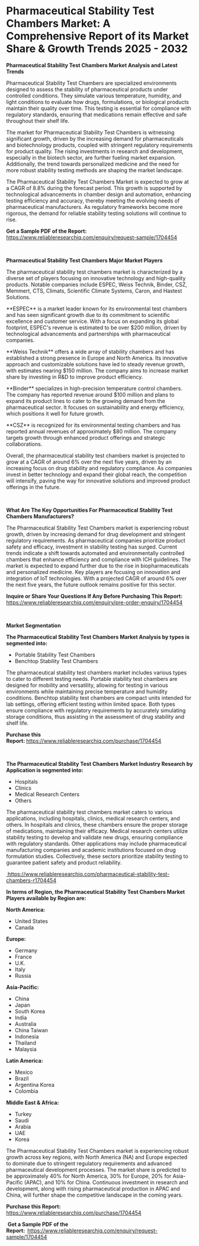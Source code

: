 <p><h1>Pharmaceutical Stability Test Chambers Market: A Comprehensive Report of its Market Share & Growth Trends 2025 - 2032</h1></p><p><strong>Pharmaceutical Stability Test Chambers Market Analysis and Latest Trends</strong></p>
<p><p>Pharmaceutical Stability Test Chambers are specialized environments designed to assess the stability of pharmaceutical products under controlled conditions. They simulate various temperature, humidity, and light conditions to evaluate how drugs, formulations, or biological products maintain their quality over time. This testing is essential for compliance with regulatory standards, ensuring that medications remain effective and safe throughout their shelf life.</p><p>The market for Pharmaceutical Stability Test Chambers is witnessing significant growth, driven by the increasing demand for pharmaceuticals and biotechnology products, coupled with stringent regulatory requirements for product quality. The rising investments in research and development, especially in the biotech sector, are further fueling market expansion. Additionally, the trend towards personalized medicine and the need for more robust stability testing methods are shaping the market landscape.</p><p>The Pharmaceutical Stability Test Chambers Market is expected to grow at a CAGR of 8.8% during the forecast period. This growth is supported by technological advancements in chamber design and automation, enhancing testing efficiency and accuracy, thereby meeting the evolving needs of pharmaceutical manufacturers. As regulatory frameworks become more rigorous, the demand for reliable stability testing solutions will continue to rise.</p></p>
<p><strong>Get a Sample PDF of the Report:&nbsp;</strong> <a href="https://www.reliableresearchiq.com/enquiry/request-sample/1704454?utm_campaign=2288&utm_medium=2&utm_source=Github&utm_content=ia&utm_term=13042025&utm_id=pharmaceutical-stability-test-chambers">https://www.reliableresearchiq.com/enquiry/request-sample/1704454</a></p>
<p>&nbsp;</p>
<p><strong>Pharmaceutical Stability Test Chambers Major Market Players</strong></p>
<p><p>The pharmaceutical stability test chambers market is characterized by a diverse set of players focusing on innovative technology and high-quality products. Notable companies include ESPEC, Weiss Technik, Binder, CSZ, Memmert, CTS, Climats, Scientific Climate Systems, Caron, and Hastest Solutions.</p><p>**ESPEC** is a market leader known for its environmental test chambers and has seen significant growth due to its commitment to scientific excellence and customer service. With a focus on expanding its global footprint, ESPEC's revenue is estimated to be over $200 million, driven by technological advancements and partnerships with pharmaceutical companies.</p><p>**Weiss Technik** offers a wide array of stability chambers and has established a strong presence in Europe and North America. Its innovative approach and customizable solutions have led to steady revenue growth, with estimates nearing $150 million. The company aims to increase market share by investing in R&D to improve product efficiency.</p><p>**Binder** specializes in high-precision temperature control chambers. The company has reported revenue around $100 million and plans to expand its product lines to cater to the growing demand from the pharmaceutical sector. It focuses on sustainability and energy efficiency, which positions it well for future growth.</p><p>**CSZ** is recognized for its environmental testing chambers and has reported annual revenues of approximately $80 million. The company targets growth through enhanced product offerings and strategic collaborations.</p><p>Overall, the pharmaceutical stability test chambers market is projected to grow at a CAGR of around 6% over the next five years, driven by an increasing focus on drug stability and regulatory compliance. As companies invest in better technology and expand their global reach, the competition will intensify, paving the way for innovative solutions and improved product offerings in the future.</p></p>
<p>&nbsp;</p>
<p><strong>What Are The Key Opportunities For Pharmaceutical Stability Test Chambers Manufacturers?</strong></p>
<p><p>The Pharmaceutical Stability Test Chambers market is experiencing robust growth, driven by increasing demand for drug development and stringent regulatory requirements. As pharmaceutical companies prioritize product safety and efficacy, investment in stability testing has surged. Current trends indicate a shift towards automated and environmentally controlled chambers that enhance efficiency and compliance with ICH guidelines. The market is expected to expand further due to the rise in biopharmaceuticals and personalized medicine. Key players are focusing on innovation and integration of IoT technologies. With a projected CAGR of around 6% over the next five years, the future outlook remains positive for this sector.</p></p>
<p><strong>Inquire or Share Your Questions If Any Before Purchasing This Report:</strong> <a href="https://www.reliableresearchiq.com/enquiry/pre-order-enquiry/1704454?utm_campaign=2288&utm_medium=2&utm_source=Github&utm_content=ia&utm_term=13042025&utm_id=pharmaceutical-stability-test-chambers">https://www.reliableresearchiq.com/enquiry/pre-order-enquiry/1704454</a></p>
<p>&nbsp;</p>
<p><strong>Market Segmentation</strong></p>
<p><strong>The Pharmaceutical Stability Test Chambers Market Analysis by types is segmented into:</strong></p>
<p><ul><li>Portable Stability Test Chambers</li><li>Benchtop Stability Test Chambers</li></ul></p>
<p><p>The pharmaceutical stability test chambers market includes various types to cater to different testing needs. Portable stability test chambers are designed for mobility and versatility, allowing for testing in various environments while maintaining precise temperature and humidity conditions. Benchtop stability test chambers are compact units intended for lab settings, offering efficient testing within limited space. Both types ensure compliance with regulatory requirements by accurately simulating storage conditions, thus assisting in the assessment of drug stability and shelf life.</p></p>
<p><strong>Purchase this Report:&nbsp;</strong><a href="https://www.reliableresearchiq.com/purchase/1704454?utm_campaign=2288&utm_medium=2&utm_source=Github&utm_content=ia&utm_term=13042025&utm_id=pharmaceutical-stability-test-chambers">https://www.reliableresearchiq.com/purchase/1704454</a></p>
<p>&nbsp;</p>
<p><strong>The Pharmaceutical Stability Test Chambers Market Industry Research by Application is segmented into:</strong></p>
<p><ul><li>Hospitals</li><li>Clinics</li><li>Medical Research Centers</li><li>Others</li></ul></p>
<p><p>The pharmaceutical stability test chambers market caters to various applications, including hospitals, clinics, medical research centers, and others. In hospitals and clinics, these chambers ensure the proper storage of medications, maintaining their efficacy. Medical research centers utilize stability testing to develop and validate new drugs, ensuring compliance with regulatory standards. Other applications may include pharmaceutical manufacturing companies and academic institutions focused on drug formulation studies. Collectively, these sectors prioritize stability testing to guarantee patient safety and product reliability.</p></p>
<p><a href="https://www.reliableresearchiq.com/pharmaceutical-stability-test-chambers-r1704454?utm_campaign=2288&utm_medium=2&utm_source=Github&utm_content=ia&utm_term=13042025&utm_id=pharmaceutical-stability-test-chambers">&nbsp;https://www.reliableresearchiq.com/pharmaceutical-stability-test-chambers-r1704454</a></p>
<p><strong>In terms of Region, the Pharmaceutical Stability Test Chambers Market Players available by Region are:</strong></p>
<p>
    <p> <strong> North America: </strong>
        <ul>
            <li>United States</li>
            <li>Canada</li>
        </ul>
        </p> 
    <p> <strong> Europe: </strong>
        <ul>
            <li>Germany</li>
            <li>France</li>
            <li>U.K.</li>
            <li>Italy</li>
            <li>Russia</li>
        </ul>
        </p> 
    <p> <strong> Asia-Pacific: </strong>
        <ul>
            <li>China</li>
            <li>Japan</li>
            <li>South Korea</li>
            <li>India</li>
            <li>Australia</li>
            <li>China Taiwan</li>
            <li>Indonesia</li>
            <li>Thailand</li>
            <li>Malaysia</li>
        </ul>
        </p> 
    <p> <strong> Latin America: </strong>
        <ul>
            <li>Mexico</li>
            <li>Brazil</li>
            <li>Argentina Korea</li>
            <li>Colombia</li>
        </ul>
        </p> 
    <p> <strong> Middle East & Africa: </strong>
        <ul>
            <li>Turkey</li>
            <li>Saudi</li>
            <li>Arabia</li>
            <li>UAE</li>
            <li>Korea</li>
        </ul>
    </p>
    </p>
<p><p>The Pharmaceutical Stability Test Chambers market is experiencing robust growth across key regions, with North America (NA) and Europe expected to dominate due to stringent regulatory requirements and advanced pharmaceutical development processes. The market share is predicted to be approximately 40% for North America, 30% for Europe, 20% for Asia-Pacific (APAC), and 10% for China. Continuous investment in research and development, along with rising pharmaceutical production in APAC and China, will further shape the competitive landscape in the coming years.</p></p>
<p><strong>Purchase this Report: </strong><a href="https://www.reliableresearchiq.com/purchase/1704454?utm_campaign=2288&utm_medium=2&utm_source=Github&utm_content=ia&utm_term=13042025&utm_id=pharmaceutical-stability-test-chambers">https://www.reliableresearchiq.com/purchase/1704454</a></p>
<p>&nbsp;<strong>Get a Sample PDF of the Report:&nbsp;&nbsp;</strong><a href="https://www.reliableresearchiq.com/enquiry/request-sample/1704454?utm_campaign=2288&utm_medium=2&utm_source=Github&utm_content=ia&utm_term=13042025&utm_id=pharmaceutical-stability-test-chambers">https://www.reliableresearchiq.com/enquiry/request-sample/1704454</a></p>
<p><strong></strong></p>
<p><p></p><p></p><p></p></p>